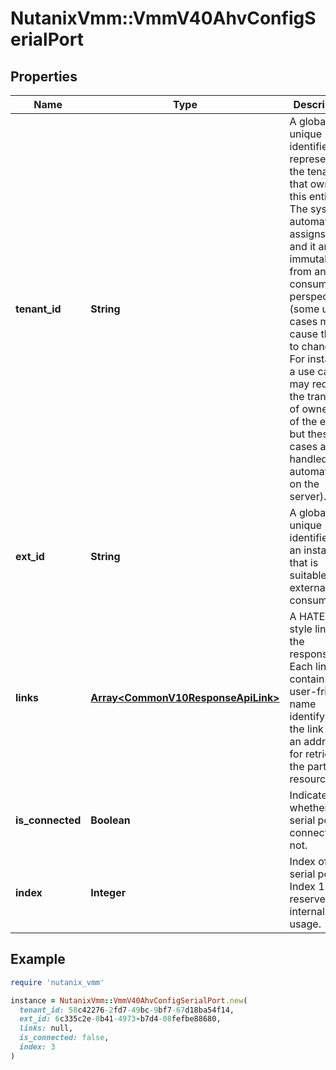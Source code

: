 # NutanixVmm::VmmV40AhvConfigSerialPort

## Properties

| Name | Type | Description | Notes |
| ---- | ---- | ----------- | ----- |
| **tenant_id** | **String** | A globally unique identifier that represents the tenant that owns this entity. The system automatically assigns it, and it and is immutable from an API consumer perspective (some use cases may cause this Id to change - For instance, a use case may require the transfer of ownership of the entity, but these cases are handled automatically on the server).  | [optional][readonly] |
| **ext_id** | **String** | A globally unique identifier of an instance that is suitable for external consumption.  | [optional][readonly] |
| **links** | [**Array&lt;CommonV10ResponseApiLink&gt;**](CommonV10ResponseApiLink.md) | A HATEOAS style link for the response.  Each link contains a user-friendly name identifying the link and an address for retrieving the particular resource.  | [optional][readonly] |
| **is_connected** | **Boolean** | Indicates whether the serial port is connected or not. | [optional] |
| **index** | **Integer** | Index of the serial port. Index 1 is reserved for internal usage. | [optional] |

## Example

```ruby
require 'nutanix_vmm'

instance = NutanixVmm::VmmV40AhvConfigSerialPort.new(
  tenant_id: 58c42276-2fd7-49bc-9bf7-67d18ba54f14,
  ext_id: 6c335c2e-8b41-4973-b7d4-08fefbe88680,
  links: null,
  is_connected: false,
  index: 3
)
```

